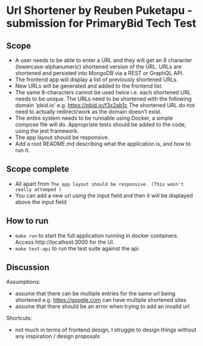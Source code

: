 # Url Shortener by Reuben Puketapu - submission for PrimaryBid Tech Test

## Scope

- A user needs to be able to enter a URL and they will get an 8 character (lowercase-alphanumeric) shortened version of the URL. URLs are shortened and persisted into MongoDB via a REST or GraphQL API.
- The frontend app will display a list of previously shortened URLs.
- New URLs will be generated and added to the frontend list.
- The same 8-characters cannot be used twice i.e. each shortened URL needs to be unique. The URLs need to be shortened with the following domain 'pbid.io' e.g. https://pbid.io/f3x2ab1c The shortened URL do not need to actually redirect/work as the domain doesn’t exist.
- The entire system needs to be runnable using Docker, a simple compose file will do. Appropriate tests should be added to the code, using the jest framework.
- The app layout should be responsive.
- Add a root README.md describing what the application is, and how to run it.


## Scope complete
- All apart from `The app layout should be responsive. (This wasn't really attemped )`
- You can add a new url using the input field and then it will be displayed above the input field

## How to run

- `make run` to start the full application running in docker containers. Access http://localhost:3000 for the UI.
- `make test-api` to run the test suite against the api

## Discussion

Assumptions:
- assume that there can be multiple entries for the same url being shortened e.g. https://google.com can have multiple shortened sites
- assume that there should be an error when trying to add an invalid url

Shortcuts:
- not much in terms of frontend design, I struggle to design things without any inspiration / design proposals